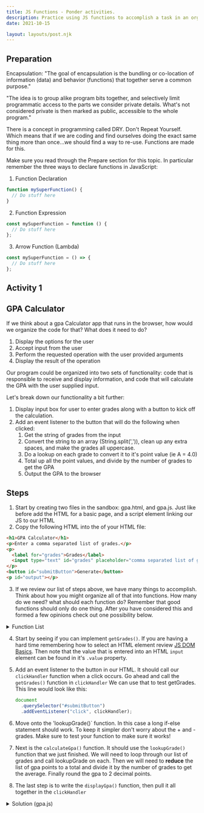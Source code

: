 ```yaml
---
title: JS Functions - Ponder activities.
description: Practice using JS functions to accomplish a task in an organized and DRY manner.
date: 2021-10-15

layout: layouts/post.njk
---
```


## Preparation

Encapsulation: "The goal of encapsulation is the bundling or co-location of information (data) and behavior (functions) that together serve a common purpose."

"The idea is to group alike program bits together, and selectively limit programmatic access to the parts we consider private details. What's not considered private is then marked as public, accessible to the whole program."

There is a concept in programming called DRY. Don't Repeat Yourself. Which means that if we are coding and find ourselves doing the exact same thing more than once...we should find a way to re-use. Functions are made for this.

Make sure you read through the Prepare section for this topic. In particular remember the three ways to declare functions in JavaScript:

1. Function Declaration

```javascript
function mySuperFunction() {
  // Do stuff here
}
```

2. Function Expression

```javascript
const mySuperFunction = function () {
  // Do stuff here
};
```

3. Arrow Function (Lambda)

```javascript
const mySuperFunction = () => {
  // Do stuff here
};
```

## Activity 1

## GPA Calculator

If we think about a gpa Calculator app that runs in the browser, how would we organize the code for that? What does it need to do?

1. Display the options for the user
2. Accept input from the user
3. Perform the requested operation with the user provided arguments
4. Display the result of the operation

Our program could be organized into two sets of functionality: code that is responsible to receive and display information, and code that will calculate the GPA with the user supplied input.

Let's break down our functionality a bit further:

1. Display input box for user to enter grades along with a button to kick off the calculation.
2. Add an event listener to the button that will do the following when clicked:
   1. Get the string of grades from the input
   2. Convert the string to an array (String.split(',')), clean up any extra spaces, and make the grades all uppercase.
   3. Do a lookup on each grade to convert it to it's point value (ie A = 4.0)
   4. Total up all the point values, and divide by the number of grades to get the GPA
   5. Output the GPA to the browser

## Steps

1. Start by creating two files in the sandbox: gpa.html, and gpa.js. Just like before add the HTML for a basic page, and a script element linking our JS to our HTML
2. Copy the following HTML into the <body> of your HTML file:

```html
<h1>GPA Calculator</h1>
<p>Enter a comma separated list of grades.</p>
<p>
  <label for="grades">Grades</label>
  <input type="text" id="grades" placeholder="comma separated list of grades" />
</p>
<button id="submitButton">Generate</button>
<p id="output"></p>
```

3. If we review our list of steps above, we have many things to accomplish. Think about how you might organize all of that into functions. How many do we need? what should each function do? Remember that good functions should only do one thing. After you have considered this and formed a few opinions check out one possibility below.

<details>
<summary>Function List</summary>

```javascript
function getGrades(inputSelector) {
  // get grades from the input box
  // split them into an array (String.split(','))
  // clean up any extra spaces, and make the grades all uppercase. (Array.map())
  // return grades
}

function lookupGrade(grade) {
  // converts the letter grade to it's GPA point value and returns it
}

function calculateGpa(grades) {
  // gets a list of grades passed in
  // convert the letter grades to gpa points
  // calculates the GPA
  // return the GPA
}

function outputGpa(gpa, selector) {
  // takes a gpa value and displays it in the HTML in the element identified by the selector
}

function clickHandler() {
  // when the button in our html is clicked:
  // get the grades entered into the input
  // calculate the gpa from the grades entered
  // display the gpa
}
```

</details>

4. Start by seeing if you can implement `getGrades()`. If you are having a hard time remembering how to select an HTML element review [JS DOM Basics](../../dom-basics/). Then note that the value that is entered into an HTML `input` element can be found in it's `.value` property.

5. Add an event listener to the button in our HTML. It should call our `clickHandler` function when a click occurs. Go ahead and call the `getGrades()` function in `clickHandler` We can use that to test getGrades. This line would look like this:

   ```javascript
   document
     .querySelector("#submitButton")
     .addEventListener("click", clickHandler);
   ```

6. Move onto the 'lookupGrade()` function. In this case a long if-else statement should work. To keep it simpler don't worry about the + and - grades. Make sure to test your function to make sure it works!

7. Next is the `calculateGpa()` function. It should use the `lookupGrade()` function that we just finished. We will need to loop through our list of grades and call lookupGrade on each. Then we will need to **reduce** the list of gpa points to a total and divide it by the number of grades to get the average. Finally round the gpa to 2 decimal points.

8. The last step is to write the `displayGpa()` function, then pull it all together in the `clickHandler`

<details>
<summary>Solution (gpa.js)</summary>

```javascript
function getGrades(inputSelector) {
  // get grades from the input box
  const grades = document.querySelector("#grades").value;
  // split them into an array (String.split(','))
  const gradesArray = grades.split(",");
  // clean up any extra spaces, and make the grades all uppercase. (Array.map())
  const cleanGrades = gradesArray.map((grade) => grade.trim().toUpperCase());
  console.log(cleanGrades);
  // return grades
  return cleanGrades;
}

function lookupGrade(grade) {
  // converts the letter grade to it's GPA point value and returns it
  let points = 0;
  if (grade === "A") {
    points = 4;
  } else if (grade === "B") {
    points = 3;
  } else if (grade === "C") {
    points = 2;
  } else if (grade === "D") {
    points = 1;
  }
  return points;
}

function calculateGpa(grades) {
  // gets a list of grades passed in
  // convert the letter grades to gpa points
  const gradePoints = grades.map((grade) => lookupGrade(grade));
  // calculates the GPA
  const gpa =
    gradePoints.reduce((total, num) => total + num) / gradePoints.length;
  // return the GPA
  return gpa.toFixed(2);
}

function outputGpa(gpa, selector) {
  // takes a gpa value and displays it in the HTML in the element identified by the selector passed in
  const outputElement = document.querySelector(selector);
  outputElement.innerText = gpa;
}

function clickHandler() {
  // when the button in our html is clicked
  // get the grades entered into the input
  const grades = getGrades();
  // calculate the gpa from the grades entered
  const gpa = calculateGpa(grades);
  // display the gpa
  outputGpa(gpa, "#output");
}

document.querySelector("#submitButton").addEventListener("click", clickHandler);
```
